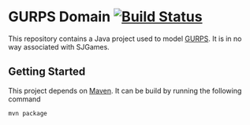 # GURPS Domain [![Build Status](https://travis-ci.org/pebeling/gurpsdomain.svg?branch=master)](https://travis-ci.org/pebeling/gurpsdomain)
This repository contains a Java project used to model [GURPS][gurps]. It is in no way associated with SJGames.

## Getting Started
This project depends on [Maven][maven]. It can be build by running the following command

```sh
mvn package
```

[gurps]: http://www.sjgames.com/gurps/
[maven]: https://maven.apache.org/